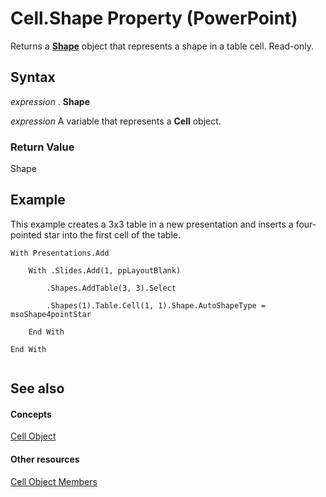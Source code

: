 
# Cell.Shape Property (PowerPoint)

Returns a  **[Shape](1da93849-99e0-827e-ced3-c6cf7f8569f3.md)** object that represents a shape in a table cell. Read-only.


## Syntax

 _expression_ . **Shape**

 _expression_ A variable that represents a **Cell** object.


### Return Value

Shape


## Example

This example creates a 3x3 table in a new presentation and inserts a four-pointed star into the first cell of the table.


```
With Presentations.Add

    With .Slides.Add(1, ppLayoutBlank)

        .Shapes.AddTable(3, 3).Select

        .Shapes(1).Table.Cell(1, 1).Shape.AutoShapeType = msoShape4pointStar

    End With

End With


```


## See also


#### Concepts


[Cell Object](e89e5d69-33b1-d7b1-0a6c-4dfd8b676977.md)
#### Other resources


[Cell Object Members](1a8d7b33-4a85-f056-d97b-0e3740f3d205.md)
